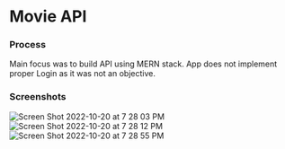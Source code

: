 # Movie API


### Process
Main focus was to build API using MERN stack. App does not implement proper Login as it was not an objective.

### Screenshots
![Screen Shot 2022-10-20 at 7 28 03 PM](https://user-images.githubusercontent.com/86169204/197078389-35fb4287-8a61-48df-b0ea-b0d92d5852e7.png)
![Screen Shot 2022-10-20 at 7 28 12 PM](https://user-images.githubusercontent.com/86169204/197078409-52a67694-1c02-4929-af71-ad10d17cd728.png)
![Screen Shot 2022-10-20 at 7 28 55 PM](https://user-images.githubusercontent.com/86169204/197078428-b0e01d71-11aa-4c62-b562-59922ed8d8a7.png)
